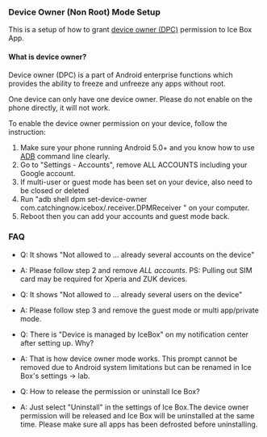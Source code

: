 <script src="/main.js?raw=true"></script>

### Device Owner (Non Root) Mode Setup

This is a setup of how to grant [device owner (DPC)](https://developer.android.com/work/dpc/build-dpc) permission to Ice Box App. 

#### What is device owner?

Device owner (DPC) is a part of Android enterprise functions which provides the ability to freeze and unfreeze any apps without root.

One device can only have one device owner. Please do not enable on the phone directly, it will not work.

To enable the device owner permission on your device, follow the instruction:

1. Make sure your phone running Android  5.0+ and you know how to use [ADB](https://www.xda-developers.com/install-adb-windows-macos-linux/) command line clearly.
2. Go to "Settings - Accounts", remove ALL ACCOUNTS including your Google account.
3. If multi-user or guest mode has been set on your device, also need to be closed or deleted
4. Run "adb shell dpm set-device-owner com.catchingnow.icebox/.receiver.DPMReceiver " on your computer.
5. Reboot then you can add your accounts and guest mode back.

### FAQ

- Q: It shows "Not allowed to ... already several accounts on the device"
- A: Please follow step 2 and remove *ALL accounts*. PS: Pulling out SIM card may be required for Xperia and ZUK devices.

- Q: It shows "Not allowed to ... already several users on the device"
- A: Please follow step 3 and remove the guest mode or multi app/private mode.

- Q: There is "Device is managed by IceBox" on my notification center after setting up. Why?
- A: That is how device owner mode works. This prompt cannot be removed due to Android system limitations but can be renamed in Ice Box's settings -> lab.

- Q: How to release the permission or uninstall Ice Box?
- A: Just select "Uninstall" in the settings of Ice Box.The device owner permission will be released and Ice Box will be uninstalled at the same time. Please make sure all apps has been defrosted before uninstalling.
